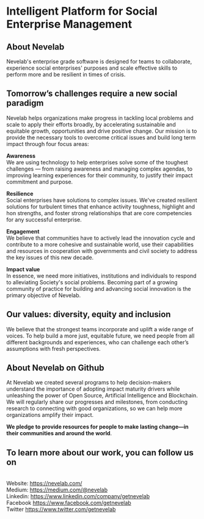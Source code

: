 # Intelligent Platform for Social Enterprise Management

## About Nevelab
Nevelab's enterprise grade software is designed for teams to collaborate, experience social enterprises' purposes and scale effective skills to perform more and be resilient in times of crisis.
<br />
## Tomorrow’s challenges require a new social paradigm
Nevelab helps organizations make progress in tackling local problems and scale to apply their efforts broadly, by accelerating sustainable and equitable growth, opportunities and drive positive change. Our mission is to provide the necessary tools to overcome critical issues and build long term impact through four focus areas:

<strong>Awareness</strong>
<br />We are using technology to help enterprises solve some of the toughest challenges — from raising awareness and managing complex agendas, to improving learning experiences for their community, to justify their impact commitment and purpose.

<strong>Resilience</strong>
<br />Social enterprises have solutions to complex issues. We've created resilient solutions for turbulent times that enhance activity toughness, highlight and hon strengths, and foster strong relationships that are core competencies for any successful enterprise.

<strong>Engagement</strong>
<br />We believe that communities have to actively lead the innovation cycle and contribute to a more cohesive and sustainable world, use their capabilities and resources in cooperation with governments and civil society to address the key issues of this new decade.

<strong>Impact value</strong>
<br />In essence, we need more initiatives, institutions and individuals to respond to alleviating Society's social problems. Becoming part of a growing community of practice for building and advancing social innovation is the primary objective of Nevelab.
<br />
## Our values: diversity, equity and inclusion
We believe that the strongest teams incorporate and uplift a wide range of voices. To help build a more just, equitable future, we need people from all different backgrounds and experiences, who can challenge each other’s assumptions with fresh perspectives.
<br />
## About Nevelab on Github
At Nevelab we created several programs to help decision-makers understand the importance of adopting impact maturity drivers while unleashing the power of Open Source, Artificial Intelligence and Blockchain.
We will regularly share our progresses and milestones, from conducting research to connecting with good organizations, so we can help more organizations amplify their impact.

<strong>We pledge to provide resources for people to make lasting change—in their communities and around the world</strong>.

## To learn more about our work, you can follow us on 
<br />Website: https://nevelab.com/
<br />Medium: https://medium.com/@nevelab
<br />Linkedin: https://www.linkedin.com/company/getnevelab
<br />Facebook https://www.facebook.com/getnevelab
<br />Twitter https://www.twitter.com/getnevelab
